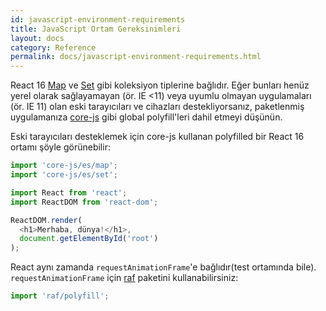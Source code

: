 ```yaml
---
id: javascript-environment-requirements
title: JavaScript Ortam Gereksinimleri
layout: docs
category: Reference
permalink: docs/javascript-environment-requirements.html
---
```


React 16 [Map](https://developer.mozilla.org/en-US/docs/Web/JavaScript/Reference/Global_Objects/Map) ve [Set](https://developer.mozilla.org/en-US/docs/Web/JavaScript/Reference/Global_Objects/Set) gibi koleksiyon tiplerine bağlıdır. Eğer bunları henüz yerel olarak sağlayamayan (ör. IE <11) veya uyumlu olmayan uygulamaları (ör. IE 11) olan eski tarayıcıları ve cihazları destekliyorsanız, paketlenmiş uygulamanıza [core-js](https://github.com/zloirock/core-js) gibi global polyfill'leri dahil etmeyi düşünün.

Eski tarayıcıları desteklemek için core-js kullanan polyfilled bir React 16 ortamı şöyle görünebilir:

```js
import 'core-js/es/map';
import 'core-js/es/set';

import React from 'react';
import ReactDOM from 'react-dom';

ReactDOM.render(
  <h1>Merhaba, dünya!</h1>,
  document.getElementById('root')
);
```

React aynı zamanda `requestAnimationFrame`'e bağlıdır(test ortamında bile).
`requestAnimationFrame` için [raf](https://www.npmjs.com/package/raf) paketini kullanabilirsiniz:

```js
import 'raf/polyfill';
```
